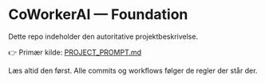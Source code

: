 # CoWorkerAI — Foundation

Dette repo indeholder den autoritative projektbeskrivelse.

👉 Primær kilde: [PROJECT_PROMPT.md](./docs/PROJECT_PROMPT.md)

Læs altid den først.
Alle commits og workflows følger de regler der står der.

